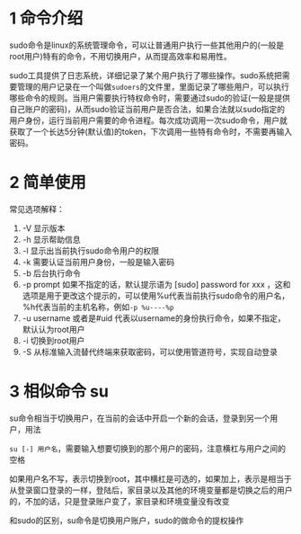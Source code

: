 # 1 命令介绍

sudo命令是linux的系统管理命令，可以让普通用户执行一些其他用户的(一般是root用户)特有的命令，不用切换用户，从而提高效率和易用性。

sudo工具提供了日志系统，详细记录了某个用户执行了哪些操作。sudo系统把需要管理的用户记录在一个叫做`sudoers`的文件里，里面记录了哪些用户，可以执行哪些命令的规则。当用户需要执行特权命令时，需要通过sudo的验证(一般是提供自己账户的密码)，从而sudo验证当前用户是否合法，如果合法就以sudo指定的用户身份，运行当前用户需要的命令进程。每次成功调用一次sudo命令，用户就获取了一个长达5分钟(默认值)的token，下次调用一些特有命令时，不需要再输入密码。

# 2 简单使用

常见选项解释：

1.  -V 显示版本
2. -h 显示帮助信息
3. -l 显示出当前执行sudo命令用户的权限
4. -k 需要认证当前用户身份，一般是输入密码
5. -b 后台执行命令
6. -p prompt 如果不指定的话，默认提示语为 [sudo] password for xxx ，这和选项是用于更改这个提示的，可以使用%u代表当前执行sudo命令的用户名，%h代表当前的主机名称，例如`-p %u----%p`
7. -u username 或者是#uid 代表以username的身份执行命令，如果不指定，默认认为root用户
8. -i 切换到root用户
9.  -S 从标准输入流替代终端来获取密码，可以使用管道符号，实现自动登录

# 3 相似命令 su

su命令相当于切换用户，在当前的会话中开启一个新的会话，登录到另一个用户，用法

`su [-] 用户名`，需要输入想要切换到的那个用户的密码，注意横杠与用户之间的空格

如果用户名不写，表示切换到root，其中横杠是可选的，如果加上，表示是相当于从登录窗口登录的一样，登陆后，家目录以及其他的环境变量都是切换之后的用户的，不加的话，只是登录账户变了，家目录和环境变量没有改变

和sudo的区别，su命令是切换用户账户，sudo的做命令的提权操作